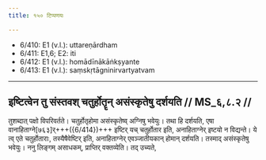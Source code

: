 ```yaml
---
title: १५० टिप्पणयः

---
```

- 6/410: E1 (v.l.): uttareṇārdham
- 6/411: E1,6; E2: iti
- 6/412: E1 (v.l.): homādīnākāṅkṣyante
- 6/413: E1 (v.l.): saṃskṛtāgninirvartyatvam

____________________________________________


## इष्टित्वेन तु संस्तवश् चतुर्होतॄन् असंस्कृतेषु दर्शयति // MS_६,८.२ //

तुशब्दात् पक्षो विपरिवर्तते। चतुर्होतृहोमा असंस्कृतेष्व् अग्निषु भवेयुः। तथा हि दर्शयति, एषा वानाहिताग्ने[७६३]र्+++({6/414})+++ इष्टिर् यच् चतुर्होतार इति, अनाहिताग्नेर् इष्टयो न विद्यन्ते। ये त्व् एते चतुर्होताराः, तस्यैषैवेष्टिर् इति, अनाहिताग्नेर् एवञ्जातीयकान् होमान् दर्शयति। तस्माद् असंस्कृतेषु भवेयुः।
ननु लिङ्गम् असाधकम्, प्राप्तिर् वक्तव्येति। तद् उच्यते,